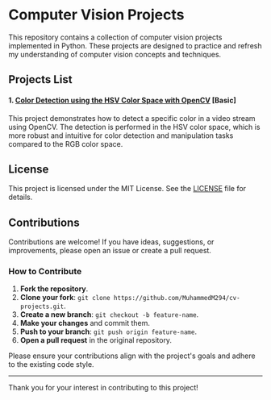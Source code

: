 # Computer Vision Projects

This repository contains a collection of computer vision projects implemented in Python. These projects are designed to practice and refresh my understanding of computer vision concepts and techniques.

## Projects List

#### 1. [Color Detection using the HSV Color Space with OpenCV](https://github.com/MuhammedM294/cv-projects/tree/main/ColorDetection) [Basic]
This project demonstrates how to detect a specific color in a video stream using OpenCV. The detection is performed in the HSV color space, which is more robust and intuitive for color detection and manipulation tasks compared to the RGB color space.



## License

This project is licensed under the MIT License. See the [LICENSE](https://github.com/MuhammedM294/cv-projects/blob/main/LICENSE) file for details.


## Contributions

Contributions are welcome! If you have ideas, suggestions, or improvements, please open an issue or create a pull request. 

### How to Contribute

1. **Fork the repository**.
2. **Clone your fork**: `git clone https://github.com/MuhammedM294/cv-projects.git`.
3. **Create a new branch**: `git checkout -b feature-name`.
4. **Make your changes** and commit them.
5. **Push to your branch**: `git push origin feature-name`.
6. **Open a pull request** in the original repository.

Please ensure your contributions align with the project's goals and adhere to the existing code style.

---

Thank you for your interest in contributing to this project!

